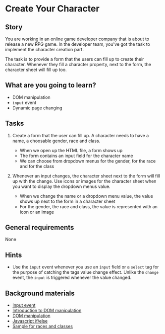 # Create Your Character

## Story

You are working in an online game developer company that is about to release a new RPG game.
In the developer team, you've got the task to implement the character creation part.

The task is to provide a form that the users can fill up to create their character.
Whenever they fill a character property, next to the form, the character sheet will fill up too.

## What are you going to learn?

- DOM manipulation
- `input` event
- Dynamic page changing

## Tasks

1. Create a form that the user can fill up. A character needs to have a name, a choosable gender, race and class.
    - When we open up the HTML file, a form shows up
    - The form contains an input field for the character name
    - We can choose from dropdown menus for the gender, for the race and for the class

2. Whenever an input changes, the character sheet next to the form will fill up with the change. Use icons or images for the character sheet when you want to display the dropdown menus value.
    - When we change the name or a dropdown menu value,  the value shows up next to the form in a character sheet
    - For the gender, the race and class, the value is represented with an icon or an image

## General requirements

None

## Hints

- Use the `input` event whenever you use an `input` field or a `select` tag for the purpose of catching the tags value change effect.
  Unlike the `change` event, the `input` is triggered whenever the value changed.

## Background materials

- <i class="far fa-exclamation"></i> [Input event](https://developer.mozilla.org/en-US/docs/Web/API/HTMLElement/input_event)
- <i class="far fa-video"></i> [Introduction to DOM manipulation](https://www.youtube.com/watch?v=wiozYyXQEVk&ab_channel=DevEd)
- <i class="far fa-exclamation"></i> [DOM manipulation](https://developer.mozilla.org/en-US/docs/Web/API/Document_Object_Model/Introduction)
- <i class="far fa-exclamation"></i> [Javascript if/else](https://developer.mozilla.org/en-US/docs/Web/JavaScript/Reference/Statements/if...else)
- [Sample for races and classes](https://5e.tools/)
